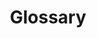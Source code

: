 ---
financial_year: 2018-19
layout: glossary
years: [
  ['2015-16', '/2015-16/glossary', 'link'],
  ['2016-17', '/2016-17/glossary', 'link'],
  ['2017-18', '/2017-18/glossary', 'link'],
  ['2018-19', '/2017-18/glossary', 'active']
]
active: learning-centre
title: Glossary
nested: false
---